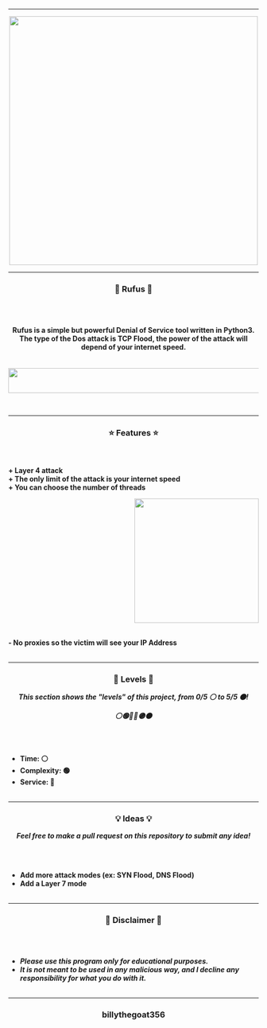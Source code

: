 -----

<p align="center">
<img src="https://repository-images.githubusercontent.com/465364428/50aa627e-8cb0-4970-afd9-51c81fe021f1", width="500", height="500">
</p>

-----

### <p align="center">🦎 Rufus 🦎</p>

<br><br>
<p align="center">
<strong>
Rufus is a simple but powerful Denial of Service tool written in Python3.
<br>
The type of the Dos attack is TCP Flood, the power of the attack will depend of your internet speed.
<br><br><br>
</strong>
<img src="https://cdn.discordapp.com/attachments/947619028715847700/948596915002556476/unknown.png" width="750", height="50">
</p>
<br>

-----

### <p align="center">⭐ Features ⭐</p>

<br><br>
<strong>+ Layer 4 attack</strong>
<br>
<strong>+ The only limit of the attack is your internet speed</strong>
<br>
<strong>+ You can choose the number of threads</strong>
<br>

<p align="right">
<img src="https://repository-images.githubusercontent.com/465364428/50aa627e-8cb0-4970-afd9-51c81fe021f1" width="250", height="250">
</p>

<br>
<strong>- No proxies so the victim will see your IP Address</strong>
<br><br>

-----

### <p align="center">🎯 Levels 🎯</p>

<p align="center"><strong><i>This section shows the "levels" of this project, from 0/5 ⚪ to 5/5 ⚫!</i></strong</p>
<p align="center"><strong><i>⚪🟢🔵🔴🟣⚫</i></strong</p>

<br><br>
* Time: ⚪
* Complexity: 🟢
* Service: 🔴
<br><br>

-----

### <p align="center">💡 Ideas 💡</p>

<p align="center"><strong><i>Feel free to make a pull request on this repository to submit any idea!</i></strong</p>

<br><br>
* Add more attack modes (ex: SYN Flood, DNS Flood)
* Add a Layer 7 mode
<br><br>
 
-----

### <p align="center">📌 Disclaimer 📌</p>

<br><br>
* ***Please use this program only for educational purposes.***
* ***It is not meant to be used in any malicious way, and I decline any responsibility for what you do with it.***
<br><br>

-----

### <p align="center">billythegoat356</p>

